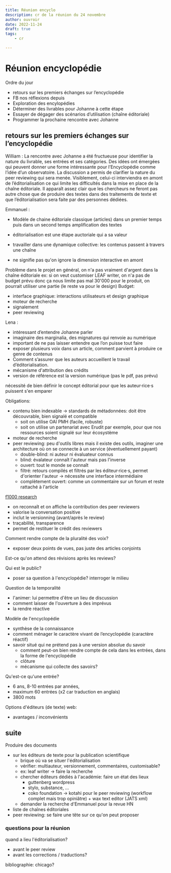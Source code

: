 ```yaml
---
title: Réunion encyclo
description: cr de la réunion du 24 novembre
author: ouvroir
date: 2022-11-24
draft: true
tags:
    - cr

---
```

# Réunion encyclopédie

Ordre du jour
- retours sur les premiers échanges sur l’encyclopédie
- FB nos réflexions depuis
- Exploration des encylopédies
- Déterminer des livrables pour Johanne à cette étape
- Essayer de dégager des scénarios d’utilisation (chaîne éditoriale)
- Programmer la prochaine rencontre avec Johanne

## retours sur les premiers échanges sur l’encyclopédie

William :
La rencontre avec Johanne a été fructueuse pour identifier la nature du livrable, ses entrées et ses catégories. Des idées ont émergées qui peuvent donner une forme intéressante pour l’Encyclopédie comme l’idée d’un observatoire. 
La discussion a permis de clarifier la nature du peer reviewing qui sera menée. Visiblement, celui-ci interviendra en amont de l’éditorialisation ce qui limite les difficultés dans la mise en place de la chaîne éditoriale.
Il apparaît assez clair que les chercheurs ne feront pas autre chose que de produire des textes dans des traitements de texte et que l’éditorialisation sera faite par des personnes dédiées.

Emmanuel :
- Modèle de chaine éditoriale classique (articles) dans un premier temps puis dans un second temps amplification des textes

- éditorialisation est une étape auctoriale qui a sa valeur
- travailler dans une dynamique collective: les contenus passent à travers une chaîne
- ne signifie pas qu'on ignore la dimension interactive en amont

Problème dans le projet en général, on n'a pas vraiment d'argent dans la chaîne éditoriale
ex: si on veut customiser LEAF writer, on n'a pas de budget prévu donc ça nous limite pas mal
30'000 pour le produit, on pourrait utiliser une partie (le reste va pour le design)
Budget:
- interface graphique: interactions utilisateurs et design graphique
- moteur de recherche
- signalement
- peer reviewing

Lena :
- intéressant d’entendre Johanne parler
- imaginaire des marginalia, des mignatures qui renvoie au numérique
- important de ne pas laisser entendre que l’on puisse tout faire
- exposer plusieurs voix dans un article, comment parvient à produire ce genre de contenus
- Comment s’assurer que les auteurs accueillent le travail d’éditorialisation.
- mécanisme d'attribution des crédits
- version de référence est la version numérique (pas le pdf, pas prévu)

nécessité de bien définir le concept éditorial pour que les auteur·rice·s puissent s'en emparer


Obligations:
- contenu bien indexable → standards de métadonnées: doit être découvrable, bien signalé et compatible
    - soit on utilise OAI PMH (facile, robuste)
    - soit on utilise un partenariat avec Erudit par exemple, pour que nos ressources soient signalé sur leur écosystème
- moteur de recherche
- peer reviewing: peu d'outils libres mais il existe des outils, imaginer une architecture où on se connecte à un service (éventuellement payant) 
    - double-blind: ni auteur ni évaluateur connus
    - blind: évalateur connaît l'auteur mais pas l'inverse
    - ouvert: tout le monde se connaît
    - filtré: retours compilés et filtrés par les éditeur·rice·s, permet d'orienter l'auteur → nécessite une interface intermédiaire
    - complètement ouvert: comme un commentaire sur un forum et reste rattaché à l'article

[f1000 research](https://f1000research.com/about)
- on reconnaît et on affiche la contribution des peer reviewers
- valorise la conversation positive
- inclut le versionning (avant/après le review)
- traçabilité, transparence
- permet de restituer le crédit des reviewers

Comment rendre compte de la pluralité des voix? 
- exposer deux points de vues, pas juste des articles conjoints

Est-ce qu'on attend des révisions après les reviews? 

Qui est le public? 
- poser sa question à l'encyclopédie? interroger le milieu

Question de la temporalité
- l'animer: lui permettre d'être un lieu de discussion
- comment laisser de l'ouverture à des imprévus
- la rendre réactive

Modèle de l'encyclopédie
- synthèse de la connaissance
- comment ménager le caractère vivant de l’encyclopédie (caractère réactif)
- savoir situé qui ne prétend pas à une version absolue du savoir
    - comment peut-on bien rendre compte de cela dans les entrées, dans la forme de l'encyclopédie
    - clôture
    - mécanisme qui collecte des savoirs? 

Qu'est-ce qu'une entrée?
- 6 ans, 8-10 entrées par années, 
- maximum 60 entrées (x2 car traduction en anglais)
- 3800 mots

Options d'éditeurs (de texte) web:
- avantages / inconvénients

## suite
Produire des documents
- sur les éditeurs de texte pour la publication scientifique
    -  brique où va se situer l'éditorialisation
    -  vérifier: multiauteur, versionnement, commentaires, customisable? 
    -  ex: leaf writer → faire la recherche
    -  chercher éditeurs dédiés à l'académie: faire un état des lieux
        -  guttenberg wordpress
        -  stylo, substance, ...
        -  coko foundation → kotahi pour le peer reviewing (workflow complet mais trop opiniâtre) + wax text editor (JATS xml)
    -  demander la recherche d'Emmanuel pour la revue HN
- liste de chaînes éditoriales
- peer reviewing: se faire une tête sur ce qu'on peut proposer

### questions pour la réunion
quand a lieu l'éditorialisation? 
- avant le peer review
- avant les corrections / traductions? 

bibliographie: chicago? 